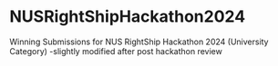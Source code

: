 # NUSRightShipHackathon2024
Winning Submissions for NUS RightShip Hackathon 2024 (University Category)
-slightly modified after post hackathon review
